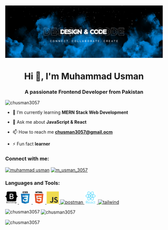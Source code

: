 ![logo](https://github.com/Chusman3057/Chusman3057/blob/main/GitHub%20Banner.png)
<h1 align="center">Hi 👋, I'm Muhammad Usman</h1>
<h3 align="center">A passionate Frontend Developer from Pakistan</h3>

<p align="left"> <img src="https://komarev.com/ghpvc/?username=chusman3057&label=Profile%20views&color=0e75b6&style=flat" alt="chusman3057" /> </p>

- 🌱 I’m currently learning **MERN Stack Web Development**

- 💬 Ask me about **JavaScript & React**

- 📫 How to reach me **chusman3057@gmail.ocm**

- ⚡ Fun fact **learner**

<h3 align="left">Connect with me:</h3>
<p align="left">
<a href="https://linkedin.com/in/muhammad usman" target="blank"><img align="center" src="https://raw.githubusercontent.com/rahuldkjain/github-profile-readme-generator/master/src/images/icons/Social/linked-in-alt.svg" alt="muhammad usman" height="30" width="40" /></a>
<a href="https://instagram.com/m_usman_3057" target="blank"><img align="center" src="https://raw.githubusercontent.com/rahuldkjain/github-profile-readme-generator/master/src/images/icons/Social/instagram.svg" alt="m_usman_3057" height="30" width="40" /></a>
</p>

<h3 align="left">Languages and Tools:</h3>
<p align="left"> <a href="https://getbootstrap.com" target="_blank" rel="noreferrer"> <img src="https://raw.githubusercontent.com/devicons/devicon/master/icons/bootstrap/bootstrap-plain-wordmark.svg" alt="bootstrap" width="40" height="40"/> </a> <a href="https://www.w3schools.com/css/" target="_blank" rel="noreferrer"> <img src="https://raw.githubusercontent.com/devicons/devicon/master/icons/css3/css3-original-wordmark.svg" alt="css3" width="40" height="40"/> </a> <a href="https://www.w3.org/html/" target="_blank" rel="noreferrer"> <img src="https://raw.githubusercontent.com/devicons/devicon/master/icons/html5/html5-original-wordmark.svg" alt="html5" width="40" height="40"/> </a> <a href="https://developer.mozilla.org/en-US/docs/Web/JavaScript" target="_blank" rel="noreferrer"> <img src="https://raw.githubusercontent.com/devicons/devicon/master/icons/javascript/javascript-original.svg" alt="javascript" width="40" height="40"/> </a> <a href="https://postman.com" target="_blank" rel="noreferrer"> <img src="https://www.vectorlogo.zone/logos/getpostman/getpostman-icon.svg" alt="postman" width="40" height="40"/> </a> <a href="https://reactjs.org/" target="_blank" rel="noreferrer"> <img src="https://raw.githubusercontent.com/devicons/devicon/master/icons/react/react-original-wordmark.svg" alt="react" width="40" height="40"/> </a> <a href="https://tailwindcss.com/" target="_blank" rel="noreferrer"> <img src="https://www.vectorlogo.zone/logos/tailwindcss/tailwindcss-icon.svg" alt="tailwind" width="40" height="40"/> </a> </p>

<p><img align="left" src="https://github-readme-stats.vercel.app/api/top-langs?username=chusman3057&show_icons=true&locale=en&layout=compact" alt="chusman3057" /></p>

<p>&nbsp;<img align="center" src="https://github-readme-stats.vercel.app/api?username=chusman3057&show_icons=true&locale=en" alt="chusman3057" /></p>

<p><img align="center" src="https://github-readme-streak-stats.herokuapp.com/?user=chusman3057&" alt="chusman3057" /></p>
